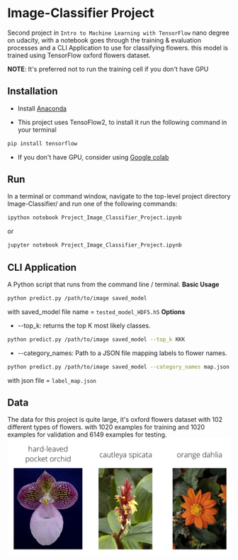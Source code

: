 # Image-Classifier Project

Second project in `Intro to Machine Learning with TensorFlow` nano degree on udacity, with a notebook goes through the training &amp; evaluation processes and a CLI Application to use for classifying flowers. this model is trained using TensorFlow oxford flowers dataset.

**NOTE**: It's preferred not to run the training cell if you don't have GPU

## Installation
- Install [Anaconda](https://www.continuum.io/downloads)

- This project uses TensoFlow2, to install it run the following command in your terminal
```bash
pip install tensorflow
```
- If you don't have GPU, consider using [Google colab](https://colab.research.google.com/notebooks/intro.ipynb#recent=true)
## Run
In a terminal or command window, navigate to the top-level project directory Image-Classifier/ and run one of the following commands:
```bash
ipython notebook Project_Image_Classifier_Project.ipynb
```
or 
```bash
jupyter notebook Project_Image_Classifier_Project.ipynb
```

## CLI Application
A Python script that runs from the command line / terminal.
**Basic Usage**
```bash
python predict.py /path/to/image saved_model
```
with saved_model file name = `tested_model_HDF5.h5`
**Options**
- --top_k: returns the top K most likely classes.
```bash
python predict.py /path/to/image saved_model --top_k KKK
```
-  --category_names: Path to a JSON file mapping labels to flower names.
```bash
python predict.py /path/to/image saved_model --category_names map.json
```
with json file = `label_map.json`
## Data
The data for this project is quite large, it's oxford flowers dataset with 102 different types of flowers. with 1020 examples for training and 1020 examples for validation and 6149 examples for testing.
![examples](./assets/Flowers.png)

